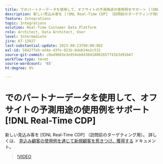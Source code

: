 ```yaml
---
title: でのパートナーデータを使用して、オフサイトの予測用途の使用例をサポート [!DNL Real-Time CDP]
description: 新しい見込み客を [!DNL Real-Time CDP] （訪問前のターゲティング用）。 
feature: Integrations
topic: Integrations
solution: Real-Time Customer Data Platform
role: Architect, Data Architect, User
level: Intermediate
jira: KT-13827
last-substantial-update: 2023-08-23T00:00:00Z
exl-id: 58427feb-ed4e-43fe-921b-8deb24e2c531
source-git-commit: c0ad9603e3e954eb8438418062657f41b3d91b67
workflow-type: tm+mt
source-wordcount: '65'
ht-degree: 0%

---
```


# でのパートナーデータを使用して、オフサイトの予測用途の使用例をサポート [!DNL Real-Time CDP]

新しい見込み客を [!DNL Real-Time CDP] （訪問前のターゲティング用）。 詳しくは、 [見込み顧客の使用例を通じて新規顧客を惹きつけ、獲得する](https://experienceleague.adobe.com/docs/experience-platform/rtcdp/use-cases/partner-data/prospecting.html) ドキュメント。

>[!VIDEO](https://video.tv.adobe.com/v/3423071/?learn=on)
